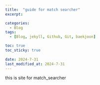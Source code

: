 ```yaml
---
title:  "guide for match searcher"
excerpt: 

categories:
  - Blog
tags:
  - [Blog, jekyll, Github, Git, baekjoon]

toc: true
toc_sticky: true
 
date: 2024-7-31
last_modified_at: 2024-7-31
---
```


this is site for match_searcher